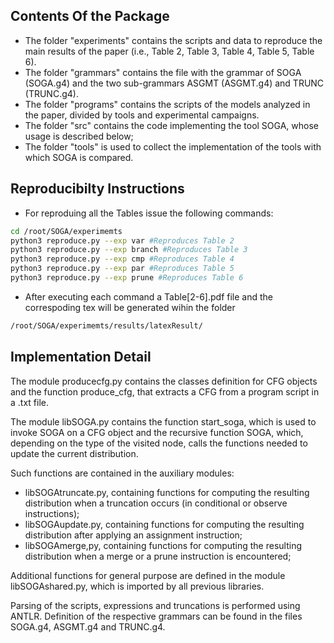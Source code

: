## Contents Of the Package

- The folder "experiments" contains the scripts and data to reproduce the main results of the paper (i.e., Table 2, Table 3, Table 4, Table 5, Table 6).
- The folder "grammars" contains the file with the grammar of SOGA (SOGA.g4) and the two sub-grammars ASGMT (ASGMT.g4) and TRUNC (TRUNC.g4).
- The folder "programs" contains the scripts of the models analyzed in the paper, divided by tools and experimental campaigns.
- The folder "src" contains the code implementing the tool SOGA, whose usage is described below;
- The folder "tools" is used to collect the implementation of the tools with which SOGA is compared.  


## Reproducibilty Instructions

- For reproduing all the Tables issue the following commands:

```bash
cd /root/SOGA/experimemts
python3 reproduce.py --exp var #Reproduces Table 2
python3 reproduce.py --exp branch #Reproduces Table 3
python3 reproduce.py --exp cmp #Reproduces Table 4
python3 reproduce.py --exp par #Reproduces Table 5
python3 reproduce.py --exp prune #Reproduces Table 6
```

- After executing each command a Table[2-6].pdf file and the correspoding tex will be generated wihin the folder 

```bash
/root/SOGA/experimemts/results/latexResult/
```

## Implementation Detail

The module producecfg.py contains the classes definition for CFG objects and the function produce_cfg, that extracts a CFG from a program script in a .txt file. 

The module libSOGA.py contains the function start_soga, which is used to invoke SOGA on a CFG object and the recursive function SOGA, which, depending on the type of the visited node, calls the functions needed to update the current distribution. 

Such functions are contained in the auxiliary modules:
- libSOGAtruncate.py, containing functions for computing the resulting distribution when a truncation occurs (in conditional or observe instructions);
- libSOGAupdate.py, containing functions for computing the resulting distribution after applying an assignment instruction;
- libSOGAmerge,py, containing functions for computing the resulting distribution when a merge or a prune instruction is encountered;

Additional functions for general purpose are defined in the module libSOGAshared.py, which is imported by all previous libraries.

Parsing of the scripts, expressions and truncations is performed using ANTLR. Definition of the respective grammars can be found in the files SOGA.g4, ASGMT.g4 and TRUNC.g4.